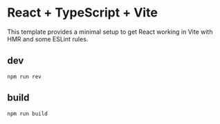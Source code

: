 # React + TypeScript + Vite

This template provides a minimal setup to get React working in Vite with HMR and some ESLint rules.

## dev

```
npm run rev
```

## build

```
npm run build
```
